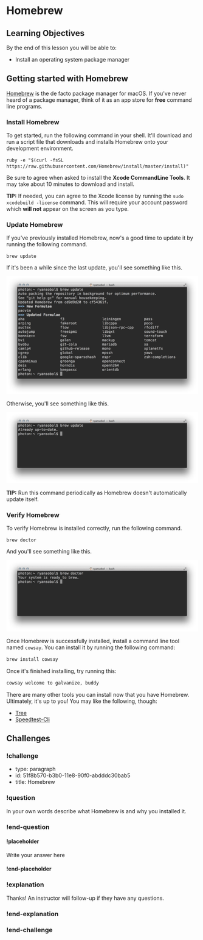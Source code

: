 # Homebrew

## Learning Objectives

By the end of this lesson you will be able to:

* Install an operating system package manager

## Getting started with Homebrew

[Homebrew](http://brew.sh/) is the de facto package manager for macOS. If you've never heard of a package manager, think of it as an app store for **free** command line programs.

### Install Homebrew

To get started, run the following command in your shell. It'll download and run a script file that downloads and installs Homebrew onto your development environment.

```
ruby -e "$(curl -fsSL https://raw.githubusercontent.com/Homebrew/install/master/install)"
```

Be sure to agree when asked to install the **Xcode CommandLine Tools**. It may take about 10 minutes to download and install.

**TIP:** If needed, you can agree to the Xcode license by running the `sudo xcodebuild -license` command. This will require your account password which **will not** appear on the screen as you type.

### Update Homebrew

If you've previously installed Homebrew, now's a good time to update it by running the following command.

```
brew update
```

If it's been a while since the last update, you'll see something like this.

![](./images/homebrew-need-to-update.png)

Otherwise, you'll see something like this.

![](./images/homebrew-already-updated.png)

**TIP:** Run this command periodically as Homebrew doesn't automatically update itself.

### Verify Homebrew

To verify Homebrew is installed correctly, run the following command.

```
brew doctor
```

And you'll see something like this.

![](./images/homebrew-ready-to-brew.png)


Once Homebrew is successfully installed, install a command line tool named `cowsay`. You can install it by running the following command:

```bash
brew install cowsay
```

Once it's finished installing, try running this:

```bash
cowsay welcome to galvanize, buddy
```

There are many other tools you can install now that you have Homebrew. Ultimately, it's up to you! You may like the following, though:

* [Tree](https://formulae.brew.sh/formula/tree)
* [Speedtest-Cli](https://formulae.brew.sh/formula/speedtest-cli)

## Challenges

<!-- Question -->

### !challenge

* type: paragraph
* id: 51f8b570-b3b0-11e8-90f0-abdddc30bab5
* title: Homebrew

### !question

In your own words describe what Homebrew is and why you installed it.

### !end-question

#### !placeholder

Write your answer here

#### !end-placeholder

### !explanation

Thanks! An instructor will follow-up if they have any questions.

### !end-explanation

### !end-challenge

